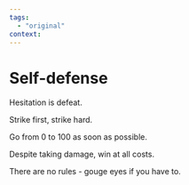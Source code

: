```yaml
---
tags:
  - "original"
context:
---
```


# Self-defense

Hesitation is defeat.

Strike first, strike hard.

Go from 0 to 100 as soon as possible.

Despite taking damage, win at all costs.

There are no rules - gouge eyes if you have to.
